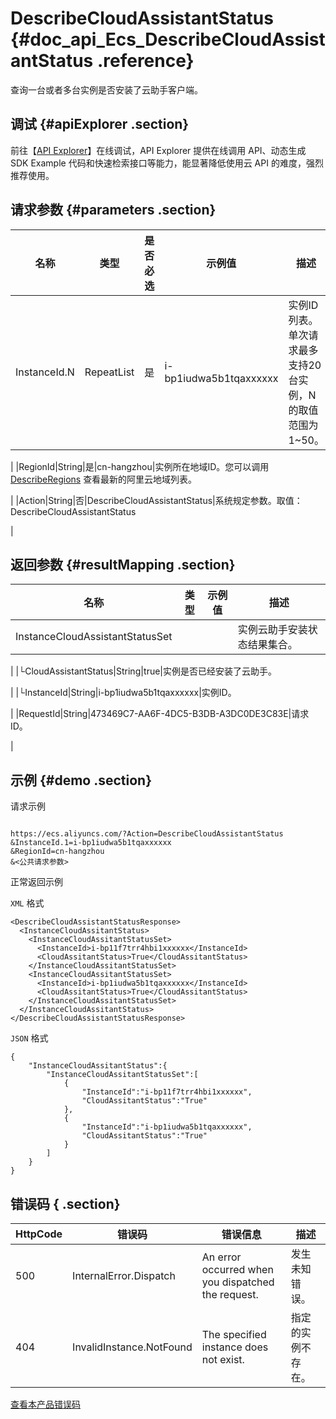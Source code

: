 # DescribeCloudAssistantStatus {#doc_api_Ecs_DescribeCloudAssistantStatus .reference}

查询一台或者多台实例是否安装了云助手客户端。

## 调试 {#apiExplorer .section}

前往【[API Explorer](https://api.aliyun.com/#product=Ecs&api=DescribeCloudAssistantStatus)】在线调试，API Explorer 提供在线调用 API、动态生成 SDK Example 代码和快速检索接口等能力，能显著降低使用云 API 的难度，强烈推荐使用。

## 请求参数 {#parameters .section}

|名称|类型|是否必选|示例值|描述|
|--|--|----|---|--|
|InstanceId.N|RepeatList|是|i-bp1iudwa5b1tqaxxxxxx|实例ID列表。单次请求最多支持20台实例，N的取值范围为1~50。

 |
|RegionId|String|是|cn-hangzhou|实例所在地域ID。您可以调用 [DescribeRegions](~~25609~~) 查看最新的阿里云地域列表。

 |
|Action|String|否|DescribeCloudAssistantStatus|系统规定参数。取值：DescribeCloudAssistantStatus

 |

## 返回参数 {#resultMapping .section}

|名称|类型|示例值|描述|
|--|--|---|--|
|InstanceCloudAssistantStatusSet| | |实例云助手安装状态结果集合。

 |
|└CloudAssistantStatus|String|true|实例是否已经安装了云助手。

 |
|└InstanceId|String|i-bp1iudwa5b1tqaxxxxxx|实例ID。

 |
|RequestId|String|473469C7-AA6F-4DC5-B3DB-A3DC0DE3C83E|请求 ID。

 |

## 示例 {#demo .section}

请求示例

``` {#request_demo}

https://ecs.aliyuncs.com/?Action=DescribeCloudAssistantStatus
&InstanceId.1=i-bp1iudwa5b1tqaxxxxxx
&RegionId=cn-hangzhou
&<公共请求参数>

```

正常返回示例

`XML` 格式

``` {#xml_return_success_demo}
<DescribeCloudAssistantStatusResponse>
  <InstanceCloudAssitantStatus>
    <InstanceCloudAssitantStatusSet>
      <InstanceId>i-bp11f7trr4hbi1xxxxxx</InstanceId>
      <CloudAssitantStatus>True</CloudAssitantStatus>
    </InstanceCloudAssitantStatusSet>
    <InstanceCloudAssitantStatusSet>
      <InstanceId>i-bp1iudwa5b1tqaxxxxxx</InstanceId>
      <CloudAssitantStatus>True</CloudAssitantStatus>
    </InstanceCloudAssitantStatusSet>
  </InstanceCloudAssitantStatus>
</DescribeCloudAssistantStatusResponse>

```

`JSON` 格式

``` {#json_return_success_demo}
{
	"InstanceCloudAssitantStatus":{
		"InstanceCloudAssitantStatusSet":[
			{
				"InstanceId":"i-bp11f7trr4hbi1xxxxxx",
				"CloudAssitantStatus":"True"
			},
			{
				"InstanceId":"i-bp1iudwa5b1tqaxxxxxx",
				"CloudAssitantStatus":"True"
			}
		]
	}
}
```

## 错误码 { .section}

|HttpCode|错误码|错误信息|描述|
|--------|---|----|--|
|500|InternalError.Dispatch|An error occurred when you dispatched the request.|发生未知错误。|
|404|InvalidInstance.NotFound|The specified instance does not exist.|指定的实例不存在。|

[查看本产品错误码](https://error-center.aliyun.com/status/product/Ecs)

